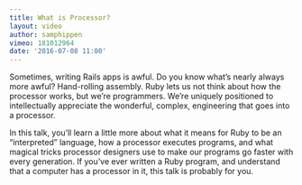```yaml
---
title: What is Processor?
layout: video
author: samphippen
vimeo: 181012964
date: '2016-07-08 11:00'
---
```


Sometimes, writing Rails apps is awful. Do you know what’s nearly always more awful? Hand-rolling assembly. Ruby lets us not think about how the processor works, but we’re programmers. We’re uniquely positioned to intellectually appreciate the wonderful, complex, engineering that goes into a processor.

In this talk, you’ll learn a little more about what it means for Ruby to be an “interpreted” language, how a processor executes programs, and what magical tricks processor designers use to make our programs go faster with every generation. If you’ve ever written a Ruby program, and understand that a computer has a processor in it, this talk is probably for you.
